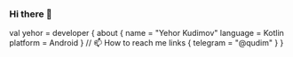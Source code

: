 ### Hi there 👋

val yehor = developer {
    about {
        name = "Yehor Kudimov"
        language = Kotlin
        platform = Android
    } 
    //  📫 How to reach me
    links  {
        telegram = "@qudim"
    }
}

